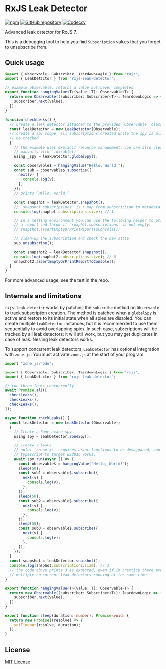 # RxJS Leak Detector

[![npm](https://img.shields.io/npm/v/rxjs-leak-detector.svg?maxAge=2592000)](https://www.npmjs.com/package/rxjs-leak-detector)
[![GitHub repository](https://img.shields.io/badge/Github-demurgos%2Frxjs--leak--detector-blue.svg)](https://github.com/demurgos/rxjs-leak-detector)
[![Codecov](https://codecov.io/gh/demurgos/rxjs-leak-detector/branch/master/graph/badge.svg)](https://codecov.io/gh/demurgos/rxjs-leak-detector)

Advanced leak detector for RxJS 7.

This is a debugging tool to help you find `Subscription` values that you forget
to unsubscribe from.

## Quick usage

```typescript
import { Observable, Subscriber, TeardownLogic } from "rxjs";
import { LeakDetector } from "rxjs-leak-detector";

// example observable, returns a value but never completes
export function hangingValue<T>(value: T): Observable<T> {
  return new Observable((subscriber: Subscriber<T>): TeardownLogic => {
    subscriber.next(value);
  });
}

function checkLeaks() {
  // Create a leak detector attached to the provided `Observable` class.
  const leakDetector = new LeakDetector(Observable);
  // create a spy scope, all subscriptions created while the spy is alive will
  // be tracked
  {
    // the example uses explicit resource management, you can also clean-up
    // manually with `.disable()`
    using _spy = leakDetector.globalSpy();

    const observable$ = hangingValue("Hello, World!");
    const sub = observable$.subscribe({
      next(v) {
        console.log(v);
      },
    });
    // prints `Hello, World!`

    const snapshot = leakDetector.snapshot();
    // `snapshot.subscriptions` is a map from subscription to metadata (mainly stacktrace and number of calls)
    console.log(snaphot.subscriptions.size); // 1

    // In a testing environment you can use the following helper to print
    // a report and throw if `snaphot.subscriptions` is not empty:
    // snapshot.assertEmptyOrPrintReportToConsole();

    // clean-up the subscription and check the new state
    sub.unsubscribe();

    const snapshot2 = leakDetector.snapshot();
    console.log(snaphot2.subscriptions.size); // 0
    snapshot2.assertEmptyOrPrintReportToConsole();
  }
}
```

For more advanced usage, see the test in the repo.

## Internals and limitations

`rxjs-leak-detector` works by patching the `subscribe` method on `Observable`
to track subscription creation. The method is patched when a `globalSpy` is
active and restore to its initial state when all spies are disabled. You can
create multiple `LeakDetector` instances, but it is recommended to use them
sequentially to avoid overlapping spies. In such case, subscriptions will
be tracked by all leak detectors: it will still work, but you may get duplicates
in case of leak. Nesting leak detectors works.

To support concurrent leak detectors, `LeakDetector` has optional integration
with `zone.js`. You must activate `zone.js` at the start of your program.

```typescript
import "zone.js/node";

import { Observable, Subscriber, TeardownLogic } from "rxjs";
import { LeakDetector } from "rxjs-leak-detector";

// run three leaks concurrently
await Promise.all([
  checkLeaks(),
  checkLeaks(),
  checkLeaks(),
]);

async function checkLeaks() {
  const leakDetector = new LeakDetector(Observable);
  {
    // Create a Zone-aware spy
    using spy = leakDetector.zoneSpy();

    // create 3 leaks
    // note: `znone.js` requires async functions to be desuggared, configuring
    // typescript to target ES2016 works.
    await spy.run(async () => {
      const observable$ = hangingValue("Hello, World!");
      sleep(50);
      const sub1 = observable$.subscribe({
        next(v) {
          console.log(v);
        },
      });
      sleep(50);
      const sub2 = observable$.subscribe({
        next(v) {
          console.log(v);
        },
      });
      sleep(50);
      const sub3 = observable$.subscribe({
        next(v) {
          console.log(v);
        },
      });
    });
  }
  const snapshot = leakDetector.snapshot();
  console.log(snaphot.subscriptions.size); // 3
  // the code above prints 3 as expected, even if in practice there are
  // multiple concurrent leak detectors running at the same time
}

export function hangingValue<T>(value: T): Observable<T> {
  return new Observable((subscriber: Subscriber<T>): TeardownLogic => {
    subscriber.next(value);
  });
}

export function sleep(duration: number): Promise<void> {
  return new Promise((resolve) => {
    setTimeout(resolve, duration);
  });
}
```

## License

[MIT License](./LICENSE.md)

